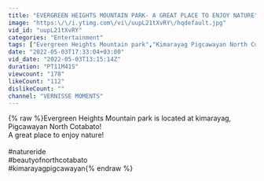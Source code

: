 ```yaml
---
title: "EVERGREEN HEIGHTS MOUNTAIN PARK- A GREAT PLACE TO ENJOY NATURE"
image: "https:\/\/i.ytimg.com\/vi\/uupL21tXvRY\/hqdefault.jpg"
vid_id: "uupL21tXvRY"
categories: "Entertainment"
tags: ["Evergreen Heights Mountain park","Kimarayag Pigcawayan North Cotabato","Beauty of North Cotabato"]
date: "2022-05-03T17:33:04+03:00"
vid_date: "2022-05-03T13:15:14Z"
duration: "PT11M41S"
viewcount: "178"
likeCount: "112"
dislikeCount: ""
channel: "VERNISSE MOMENTS"
---
```

{% raw %}Evergreen Heights Mountain park is located at kimarayag, Pigcawayan North Cotabato!<br />A great place to enjoy nature!<br /><br />#natureride<br />#beautyofnorthcotabato<br />#kimarayagpigcawayan{% endraw %}
